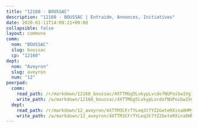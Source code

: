 ```yaml
---
title: "12160 - BOUSSAC"
description: "12160 - BOUSSAC | Entraide, Annonces, Initiatives"
date: 2020-01-11T14:09:21+09:00
collapsible: false
layout: commune
comm:
  nom: "BOUSSAC"
  slug: boussac
  cp: "12160"
dept:
  nom: "Aveyron"
  slug: aveyron
  num: "12"
peerpad:
  comm:
    read_path: /r/markdown/12160_boussac/4XTTMGg5LvkypLvcdofNUPoiGw1Vg1kR4oBVfGPD1QDnXfHCT
    write_path: /w/markdown/12160_boussac/4XTTMGg5LvkypLvcdofNUPoiGw1Vg1kR4oBVfGPD1QDnXfHCT-K3TgUmn2cXsJa4mnJS8RLddJddRXUo44Qu1uhww8EPZudJeTiAaXFYXaLX7ShPDWoGFVo4JxS7Joa2fMjbpCPm49Ri1wU29ZFjv5Ef9K38Lvk7zbwyqcwEfmFLhnEn76cJCv1yZy
  dept:
    read_path: /r/markdown/12_aveyron/4XTTM3CFrTYLeq3t7YZ2GeteRXina8HMy585xLdATaEm28gJq
    write_path: /w/markdown/12_aveyron/4XTTM3CFrTYLeq3t7YZ2GeteRXina8HMy585xLdATaEm28gJq-K3TgUfu3tdsvnJNzfCjLcQBm4uQ83gag77qnaAo9pjUvbpQyfAVAxJdyULKffeJFVcGHHVraYZNVQhiGBeBUKBFLy2Vr8dapgU6tQCmoJQ6dgnoqRGmK9bSxqhW9VArfxRuTPcgV
---
```


